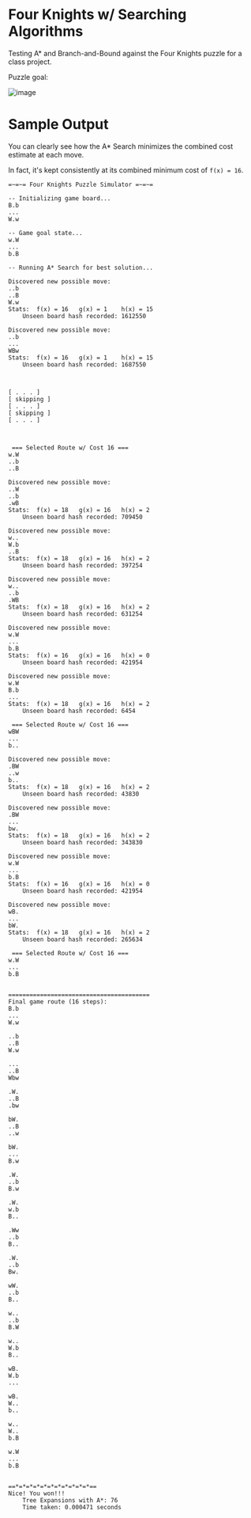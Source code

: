 # Four Knights w/ Searching Algorithms
Testing A* and Branch-and-Bound against the Four Knights puzzle for a class project.

Puzzle goal:

![image](https://github.com/NotsoanoNimus/four-knights-searching/assets/31320277/2cd31904-972d-4d57-8892-c18d81e920dd)


# Sample Output
You can clearly see how the A* Search minimizes the combined cost estimate at each move.

In fact, it's kept consistently at its combined minimum cost of `f(x) = 16`.

```
=~=~= Four Knights Puzzle Simulator =~=~=

-- Initializing game board...
B.b
...
W.w

-- Game goal state...
w.W
...
b.B

-- Running A* Search for best solution...

Discovered new possible move:
..b
..B
W.w
Stats:	f(x) = 16	g(x) = 1	h(x) = 15
	Unseen board hash recorded: 1612550

Discovered new possible move:
..b
...
WBw
Stats:	f(x) = 16	g(x) = 1	h(x) = 15
	Unseen board hash recorded: 1687550



[ . . . ]
[ skipping ]
[ . . . ]
[ skipping ]
[ . . . ]



 === Selected Route w/ Cost 16 ===
w.W
..b
..B

Discovered new possible move:
..W
..b
.wB
Stats:	f(x) = 18	g(x) = 16	h(x) = 2
	Unseen board hash recorded: 709450

Discovered new possible move:
w..
W.b
..B
Stats:	f(x) = 18	g(x) = 16	h(x) = 2
	Unseen board hash recorded: 397254

Discovered new possible move:
w..
..b
.WB
Stats:	f(x) = 18	g(x) = 16	h(x) = 2
	Unseen board hash recorded: 631254

Discovered new possible move:
w.W
...
b.B
Stats:	f(x) = 16	g(x) = 16	h(x) = 0
	Unseen board hash recorded: 421954

Discovered new possible move:
w.W
B.b
...
Stats:	f(x) = 18	g(x) = 16	h(x) = 2
	Unseen board hash recorded: 6454

 === Selected Route w/ Cost 16 ===
wBW
...
b..

Discovered new possible move:
.BW
..w
b..
Stats:	f(x) = 18	g(x) = 16	h(x) = 2
	Unseen board hash recorded: 43830

Discovered new possible move:
.BW
...
bw.
Stats:	f(x) = 18	g(x) = 16	h(x) = 2
	Unseen board hash recorded: 343830

Discovered new possible move:
w.W
...
b.B
Stats:	f(x) = 16	g(x) = 16	h(x) = 0
	Unseen board hash recorded: 421954

Discovered new possible move:
wB.
...
bW.
Stats:	f(x) = 18	g(x) = 16	h(x) = 2
	Unseen board hash recorded: 265634

 === Selected Route w/ Cost 16 ===
w.W
...
b.B


========================================
Final game route (16 steps):
B.b
...
W.w

..b
..B
W.w

...
..B
Wbw

.W.
..B
.bw

bW.
..B
..w

bW.
...
B.w

.W.
..b
B.w

.W.
w.b
B..

.Ww
..b
B..

.W.
..b
Bw.

wW.
..b
B..

w..
..b
B.W

w..
W.b
B..

wB.
W.b
...

wB.
W..
b..

w..
W..
b.B

w.W
...
b.B


==*=*=*=*=*=*=*=*=*=*=*==
Nice! You won!!!
	Tree Expansions with A*: 76
	Time taken: 0.000471 seconds

```
